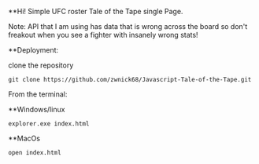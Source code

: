 **Hi! Simple UFC roster Tale of the Tape single Page. 

Note: API that I am using has data that is wrong across the board so don't freakout when you see a fighter with insanely wrong stats!

**Deployment:

clone the repository

`git clone https://github.com/zwnick68/Javascript-Tale-of-the-Tape.git`

From the terminal: 

**Windows/linux 

`explorer.exe index.html`

**MacOs

`open index.html`
